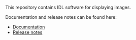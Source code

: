 This repository contains IDL software for displaying images.

Documentation and release notes can be found here:
- [Documentation](CARS-UChicago.github.io/IDL_Imaging)
- [Release notes](RELEASE.md)
